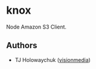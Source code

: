 
# knox

 Node Amazon S3 Client.

## Authors

  - TJ Holowaychuk ([visionmedia](http://github.com/visionmedia))